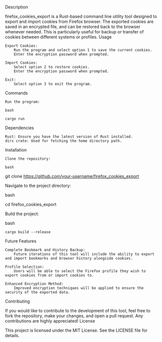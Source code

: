 Description

firefox_cookies_export is a Rust-based command line utility tool designed to export and import cookies from Firefox browser. The exported cookies are saved in an encrypted file, and can be restored back to the browser whenever needed. This is particularly useful for backup or transfer of cookies between different systems or profiles.
Usage

    Export Cookies:
        Run the program and select option 1 to save the current cookies.
        Enter the encryption password when prompted.

    Import Cookies:
        Select option 2 to restore cookies.
        Enter the encryption password when prompted.

    Exit:
        Select option 3 to exit the program.

Commands

    Run the program:

    bash

    cargo run

Dependencies

    Rust: Ensure you have the latest version of Rust installed.
    dirs crate: Used for fetching the home directory path.

Installation

    Clone the repository:

    bash

git clone https://github.com/your-username/firefox_cookies_export

Navigate to the project directory:

bash

cd firefox_cookies_export

Build the project:

bash

    cargo build --release

Future Features

    Complete Bookmark and History Backup:
        Future iterations of this tool will include the ability to export and import bookmarks and browser history alongside cookies.

    Profile Selection:
        Users will be able to select the Firefox profile they wish to export cookies from or import cookies to.

    Enhanced Encryption Method:
        Improved encryption techniques will be applied to ensure the security of the exported data.

Contributing

If you would like to contribute to the development of this tool, feel free to fork the repository, make your changes, and open a pull request. Any contributions are highly appreciated!
License

This project is licensed under the MIT License. See the LICENSE file for details.
